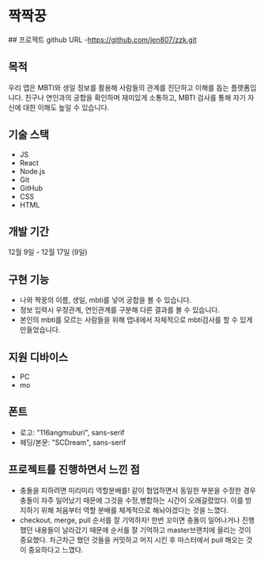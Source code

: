 # 짝짝꿍

## 프로젝트 github URL -https://github.com/jen807/zzk.git

## 목적

우리 앱은 MBTI와 생일 정보를 활용해 사람들의 관계를 진단하고 이해를 돕는 플랫폼입니다.
친구나 연인과의 궁합을 확인하며 재미있게 소통하고, MBTI 검사를 통해 자기 자신에 대한 이해도 높일 수 있습니다.

## 기술 스택

- JS
- React
- Node.js
- Git
- GitHub
- CSS
- HTML

## 개발 기간

12월 9일 - 12월 17일 (9일)

## 구현 기능

- 나와 짝꿍의 이름, 생일, mbti를 넣어 궁합을 볼 수 있습니다.
- 정보 입력시 우정관계, 연인관계를 구분해 다른 결과를 볼 수 있습니다.
- 본인의 mbti를 모르는 사람들을 위해 앱내에서 자체적으로 mbti검사를 할 수 있게 만들었습니다.

## 지원 디바이스

- PC
- mo

## 폰트

- 로고: "116angmuburi", sans-serif
- 헤딩/본문: "SCDream", sans-serif

## 프로젝트를 진행하면서 느낀 점

- 충돌을 피하려면 미리미리 역할분배를!
  같이 협업하면서 동일한 부분을 수정한 경우 충돌이 자주 일어났기 때문에 그것을 수정,병합하는 시간이 오래걸렸었다.
  이를 방지하기 위해 처음부터 역할 분배를 체계적으로 해놔야겠다는 것을 느꼈다.
- checkout, merge, pull 순서를 잘 기억하자!
  한번 꼬이면 충돌이 일어나거나 진행했던 내용들이 날라갔기 때문에 순서를 잘 기억하고 master브랜치에 올리는 것이 중요했다. 차근차근 했던 것들을 커밋하고 머지 시킨 후 마스터에서 pull 해오는 것이 중요하다고 느꼈다.
